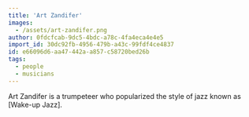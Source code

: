 ```yaml
---
title: 'Art Zandifer'
images:
  - /assets/art-zandifer.png
author: 0fdcfcab-9dc5-4bdc-a78c-4fa4eca4e4e5
import_id: 30dc92fb-4956-479b-a43c-99fdf4ce4837
id: e66096d6-aa47-442a-a857-c58720bed26b
tags:
  - people
  - musicians
---
```

Art Zandifer is a trumpeteer who popularized the style of jazz known as [Wake-up Jazz].